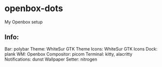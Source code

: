 # openbox-dots
My Openbox setup

## Info:
Bar: polybar
Theme: WhiteSur GTK Theme
Icons: WhiteSur GTK Icons
Dock: plank
WM: Openbox
Compositor: picom
Terminal: kitty, alacritty
Notifications: dunst
Wallpaper Setter: nitrogen
